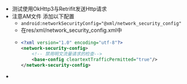 - 测试使用OkHttp3与Retrifit发送Http请求
- 注意AM文件 添加以下配置
  - `android:networkSecurityConfig="@xml/network_security_config"`
  - 在res/xml/network_security_config.xml中
  - ```xml
    <?xml version="1.0" encoding="utf-8"?>
    <network-security-config>
        <!-- 禁用明文流量请求的检查-->
        <base-config cleartextTrafficPermitted="true"/>
    </network-security-config>
    ```
- 
